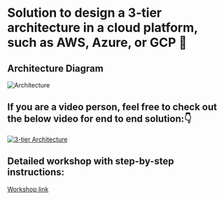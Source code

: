 # Solution to design a 3-tier architecture in a cloud platform, such as AWS, Azure, or GCP 🚀

## Architecture Diagram
![Architecture](https://github.com/aws-samples/aws-three-tier-web-architecture-workshop/blob/main/application-code/web-tier/src/assets/3TierArch.png)

## If you are a video person, feel free to check out the below video for end to end solution:👇
[![3-tier Architecture](https://img.youtube.com/vi/amiIcyt-J2A/sddefault.jpg)](https://youtu.be/amiIcyt-J2A)

## Detailed workshop with step-by-step instructions:
[Workshop link](https://catalog.us-east-1.prod.workshops.aws/workshops/85cd2bb2-7f79-4e96-bdee-8078e469752a/en-US)
